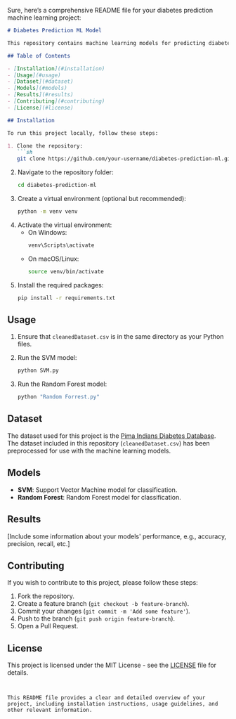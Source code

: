 Sure, here’s a comprehensive README file for your diabetes prediction machine learning project:

```markdown
# Diabetes Prediction ML Model

This repository contains machine learning models for predicting diabetes using Support Vector Machine (SVM) and Random Forest algorithms. The project utilizes the Pima Indians Diabetes Dataset to explore and compare the performance of these two models in predicting diabetes based on various medical predictor variables.

## Table of Contents

- [Installation](#installation)
- [Usage](#usage)
- [Dataset](#dataset)
- [Models](#models)
- [Results](#results)
- [Contributing](#contributing)
- [License](#license)

## Installation

To run this project locally, follow these steps:

1. Clone the repository:
   ```sh
   git clone https://github.com/your-username/diabetes-prediction-ml.git
   ```
2. Navigate to the repository folder:
   ```sh
   cd diabetes-prediction-ml
   ```
3. Create a virtual environment (optional but recommended):
   ```sh
   python -m venv venv
   ```
4. Activate the virtual environment:
   - On Windows:
     ```sh
     venv\Scripts\activate
     ```
   - On macOS/Linux:
     ```sh
     source venv/bin/activate
     ```
5. Install the required packages:
   ```sh
   pip install -r requirements.txt
   ```

## Usage

1. Ensure that `cleanedDataset.csv` is in the same directory as your Python files.

2. Run the SVM model:
   ```sh
   python SVM.py
   ```

3. Run the Random Forest model:
   ```sh
   python "Random Forrest.py"
   ```

## Dataset

The dataset used for this project is the [Pima Indians Diabetes Database](https://www.kaggle.com/uciml/pima-indians-diabetes-database). The dataset included in this repository (`cleanedDataset.csv`) has been preprocessed for use with the machine learning models.

## Models

- **SVM**: Support Vector Machine model for classification.
- **Random Forest**: Random Forest model for classification.

## Results

[Include some information about your models' performance, e.g., accuracy, precision, recall, etc.]

## Contributing

If you wish to contribute to this project, please follow these steps:

1. Fork the repository.
2. Create a feature branch (`git checkout -b feature-branch`).
3. Commit your changes (`git commit -m 'Add some feature'`).
4. Push to the branch (`git push origin feature-branch`).
5. Open a Pull Request.

## License

This project is licensed under the MIT License - see the [LICENSE](LICENSE) file for details.
```


This README file provides a clear and detailed overview of your project, including installation instructions, usage guidelines, and other relevant information.

